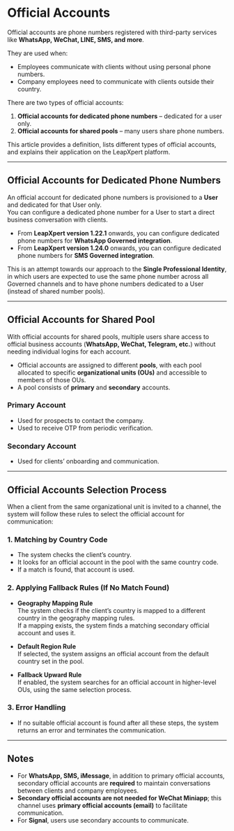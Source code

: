 # Official Accounts

Official accounts are phone numbers registered with third-party services like **WhatsApp, WeChat, LINE, SMS, and more**.  

They are used when:  
- Employees communicate with clients without using personal phone numbers.  
- Company employees need to communicate with clients outside their country.  

There are two types of official accounts:  
1. **Official accounts for dedicated phone numbers** – dedicated for a user only.  
2. **Official accounts for shared pools** – many users share phone numbers.  

This article provides a definition, lists different types of official accounts, and explains their application on the LeapXpert platform.  

---

## Official Accounts for Dedicated Phone Numbers

An official account for dedicated phone numbers is provisioned to a **User** and dedicated for that User only.  
You can configure a dedicated phone number for a User to start a direct business conversation with clients.  

- From **LeapXpert version 1.22.1** onwards, you can configure dedicated phone numbers for **WhatsApp Governed integration**.  
- From **LeapXpert version 1.24.0** onwards, you can configure dedicated phone numbers for **SMS Governed integration**.  

This is an attempt towards our approach to the **Single Professional Identity**, in which users are expected to use the same phone number across all Governed channels and to have phone numbers dedicated to a User (instead of shared number pools).  

---

## Official Accounts for Shared Pool

With official accounts for shared pools, multiple users share access to official business accounts (**WhatsApp, WeChat, Telegram, etc.**) without needing individual logins for each account.  

- Official accounts are assigned to different **pools**, with each pool allocated to specific **organizational units (OUs)** and accessible to members of those OUs.  
- A pool consists of **primary** and **secondary** accounts.  

### Primary Account
- Used for prospects to contact the company.  
- Used to receive OTP from periodic verification.  

### Secondary Account
- Used for clients’ onboarding and communication.  

---

## Official Accounts Selection Process

When a client from the same organizational unit is invited to a channel, the system will follow these rules to select the official account for communication:  

### 1. Matching by Country Code
- The system checks the client’s country.  
- It looks for an official account in the pool with the same country code.  
- If a match is found, that account is used.  

### 2. Applying Fallback Rules (If No Match Found)

- **Geography Mapping Rule**  
  The system checks if the client’s country is mapped to a different country in the geography mapping rules.  
  If a mapping exists, the system finds a matching secondary official account and uses it.  

- **Default Region Rule**  
  If selected, the system assigns an official account from the default country set in the pool.  

- **Fallback Upward Rule**  
  If enabled, the system searches for an official account in higher-level OUs, using the same selection process.  

### 3. Error Handling
- If no suitable official account is found after all these steps, the system returns an error and terminates the communication.  

---

## Notes

- For **WhatsApp, SMS, iMessage**, in addition to primary official accounts, secondary official accounts are **required** to maintain conversations between clients and company employees.  
- **Secondary official accounts are not needed for WeChat Miniapp**; this channel uses **primary official accounts (email)** to facilitate communication.  
- For **Signal**, users use secondary accounts to communicate.  

